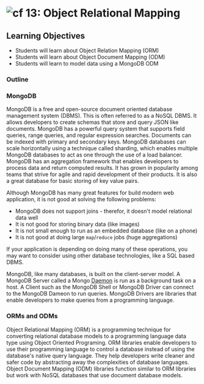 ![cf](http://i.imgur.com/7v5ASc8.png) 13: Object Relational Mapping
===

## Learning Objectives
* Students will learn about Object Relation Mapping (ORM)
* Students will learn about Object Document Mapping (ODM)
* Students will learn to model data using a MongoDB ODM

### Outline

### MongoDB
MongoDB is a free and open-source document oriented database management system (DBMS). This is often referred to as a NoSQL DBMS. It allows developers to create schemas that store and query JSON like documents. MongoDB has a powerful query system that supports field queries, range queries, and regular expression searches. Documents can be indexed with primary and secondary keys. MongoDB databases can scale horizontally using a technique called sharding, which enables multiple MongoDB databases to act as one through the use of a load balancer. MongoDB has an aggregation framework that enables developers to process data and return computed results. It has grown in popularity among teams that strive for agile and rapid development of their products. It is also a great database for basic storing of key value pairs.

Although MongoDB has many great features for build modern web application, it is not good at solving the following problems:

 - MongoDB does not support joins - therefor, it doesn't model relational data well
 - It is not good for storing binary data (like images)
 - It is not small enough to run as an embedded database (like on a phone)
 - It is not good at doing large `map`/`reduce` jobs (huge aggregations)

 If your application is depending on doing many of these operations, you may want to consider using other database technologies, like a SQL based DBMS.

MongoDB, like many databases, is built on the client-server model. A MongoDB Server called a Mongo [Daemon](https://en.wikipedia.org/wiki/Daemon_(computing)) is run as a background task on a host. A Client such as the MongoDB Shell or MongoDB Driver can connect to the MongoDB Dameon to run queries. MongoDB Drivers are libraries that enable developers to make queries from a programming language.

### ORMs and ODMs
Object Relational Mapping (ORM) is a programming technique for converting relational database models to a programming language data type using Object Oriented Programing. ORM libraries enable developers to use their programming language to control a database instead of using the database's native query language. They help developers write cleaner and safer code by abstracting away the complexities of database languages. Object Document Mapping (ODM) libraries function similar to ORM libraries but work with NoSQL databases that use document database models.
